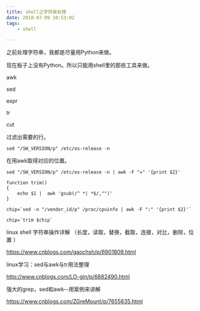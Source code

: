 ```yaml
---
title: shell之字符串处理
date: 2018-07-09 10:53:02
tags:
	- shell

---
```




之前处理字符串，我都是尽量用Python来做。

现在板子上没有Python。所以只能用shell里的那些工具来做。



awk

sed

expr

tr

cut





过滤出需要的行。

```
sed "/SW_VERSION/p" /etc/os-release -n
```

在用awk取得对应的位置。

```
sed "/SW_VERSION/p" /etc/os-release -n | awk -F "=" '{print $2}' 
```



```
function trim() 
{ 
	echo $1 |  awk 'gsub(/^ *| *$/,"")'
}
```

```
chip=`sed -n "/vendor_id/p" /proc/cpuinfo | awk -F ":" '{print $2}'`

chip=`trim $chip`
```



linux shell 字符串操作详解 （长度，读取，替换，截取，连接，对比，删除，位置 ）

https://www.cnblogs.com/gaochsh/p/6901809.html

linux学习：sed与awk与tr用法整理

http://www.cnblogs.com/LO-gin/p/6882490.html



强大的grep，sed和awk--用案例来讲解

https://www.cnblogs.com/ZGreMount/p/7655635.html